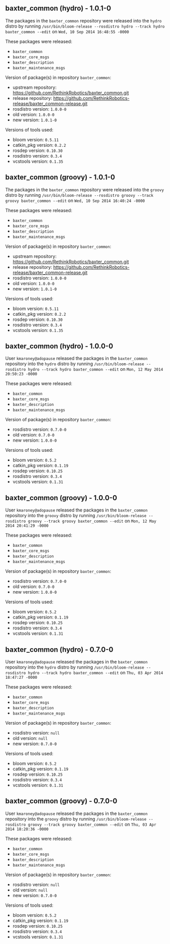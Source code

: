 ## baxter_common (hydro) - 1.0.1-0

The packages in the `baxter_common` repository were released into the `hydro` distro by running `/usr/bin/bloom-release --rosdistro hydro --track hydro baxter_common --edit` on `Wed, 10 Sep 2014 16:48:55 -0000`

These packages were released:
- `baxter_common`
- `baxter_core_msgs`
- `baxter_description`
- `baxter_maintenance_msgs`

Version of package(s) in repository `baxter_common`:
- upstream repository: https://github.com/RethinkRobotics/baxter_common.git
- release repository: https://github.com/RethinkRobotics-release/baxter_common-release.git
- rosdistro version: `1.0.0-0`
- old version: `1.0.0-0`
- new version: `1.0.1-0`

Versions of tools used:
- bloom version: `0.5.11`
- catkin_pkg version: `0.2.2`
- rosdep version: `0.10.30`
- rosdistro version: `0.3.4`
- vcstools version: `0.1.35`


## baxter_common (groovy) - 1.0.1-0

The packages in the `baxter_common` repository were released into the `groovy` distro by running `/usr/bin/bloom-release --rosdistro groovy --track groovy baxter_common --edit` on `Wed, 10 Sep 2014 16:40:24 -0000`

These packages were released:
- `baxter_common`
- `baxter_core_msgs`
- `baxter_description`
- `baxter_maintenance_msgs`

Version of package(s) in repository `baxter_common`:
- upstream repository: https://github.com/RethinkRobotics/baxter_common.git
- release repository: https://github.com/RethinkRobotics-release/baxter_common-release.git
- rosdistro version: `1.0.0-0`
- old version: `1.0.0-0`
- new version: `1.0.1-0`

Versions of tools used:
- bloom version: `0.5.11`
- catkin_pkg version: `0.2.2`
- rosdep version: `0.10.30`
- rosdistro version: `0.3.4`
- vcstools version: `0.1.35`


## baxter_common (hydro) - 1.0.0-0

User `kmaroney@adopause` released the packages in the `baxter_common` repository into the `hydro` distro by running `/usr/bin/bloom-release --rosdistro hydro --track hydro baxter_common --edit` on `Mon, 12 May 2014 20:50:23 -0000`

These packages were released:
- `baxter_common`
- `baxter_core_msgs`
- `baxter_description`
- `baxter_maintenance_msgs`

Version of package(s) in repository `baxter_common`:
- rosdistro version: `0.7.0-0`
- old version: `0.7.0-0`
- new version: `1.0.0-0`

Versions of tools used:
- bloom version: `0.5.2`
- catkin_pkg version: `0.1.19`
- rosdep version: `0.10.25`
- rosdistro version: `0.3.4`
- vcstools version: `0.1.31`


## baxter_common (groovy) - 1.0.0-0

User `kmaroney@adopause` released the packages in the `baxter_common` repository into the `groovy` distro by running `/usr/bin/bloom-release --rosdistro groovy --track groovy baxter_common --edit` on `Mon, 12 May 2014 20:41:29 -0000`

These packages were released:
- `baxter_common`
- `baxter_core_msgs`
- `baxter_description`
- `baxter_maintenance_msgs`

Version of package(s) in repository `baxter_common`:
- rosdistro version: `0.7.0-0`
- old version: `0.7.0-0`
- new version: `1.0.0-0`

Versions of tools used:
- bloom version: `0.5.2`
- catkin_pkg version: `0.1.19`
- rosdep version: `0.10.25`
- rosdistro version: `0.3.4`
- vcstools version: `0.1.31`


## baxter_common (hydro) - 0.7.0-0

User `kmaroney@adopause` released the packages in the `baxter_common` repository into the `hydro` distro by running `/usr/bin/bloom-release --rosdistro hydro --track hydro baxter_common --edit` on `Thu, 03 Apr 2014 18:47:27 -0000`

These packages were released:
- `baxter_common`
- `baxter_core_msgs`
- `baxter_description`
- `baxter_maintenance_msgs`

Version of package(s) in repository `baxter_common`:
- rosdistro version: `null`
- old version: `null`
- new version: `0.7.0-0`

Versions of tools used:
- bloom version: `0.5.2`
- catkin_pkg version: `0.1.19`
- rosdep version: `0.10.25`
- rosdistro version: `0.3.4`
- vcstools version: `0.1.31`


## baxter_common (groovy) - 0.7.0-0

User `kmaroney@adopause` released the packages in the `baxter_common` repository into the `groovy` distro by running `/usr/bin/bloom-release --rosdistro groovy --track groovy baxter_common --edit` on `Thu, 03 Apr 2014 18:20:36 -0000`

These packages were released:
- `baxter_common`
- `baxter_core_msgs`
- `baxter_description`
- `baxter_maintenance_msgs`

Version of package(s) in repository `baxter_common`:
- rosdistro version: `null`
- old version: `null`
- new version: `0.7.0-0`

Versions of tools used:
- bloom version: `0.5.2`
- catkin_pkg version: `0.1.19`
- rosdep version: `0.10.25`
- rosdistro version: `0.3.4`
- vcstools version: `0.1.31`


